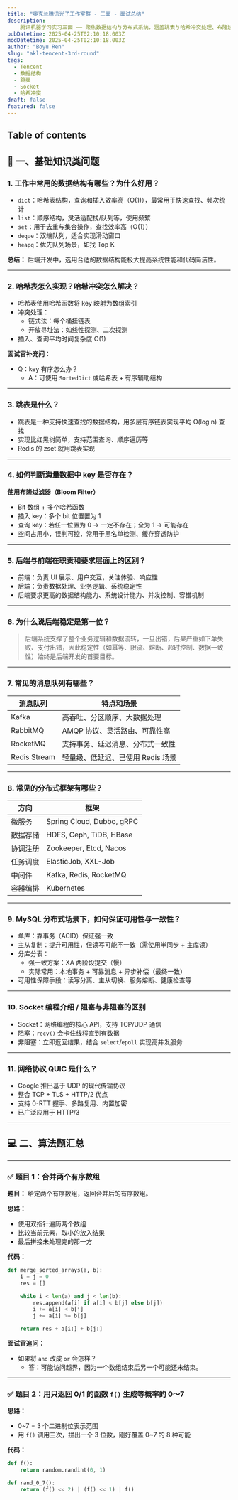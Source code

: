 ```yaml
---
title: "奥克兰腾讯光子工作室群 - 三面 - 面试总结"
description: 
    腾讯机器学习实习三面 —— 聚焦数据结构与分布式系统，涵盖跳表与哈希冲突处理、布隆过滤器在大数据判重中的应用，概率算法构造等概率数生成器；深入探讨 MySQL 分布式一致性、Socket 阻塞模型。
pubDatetime: 2025-04-25T02:10:18.003Z
modDatetime: 2025-04-25T02:10:18.003Z
author: "Boyu Ren"
slug: "akl-tencent-3rd-round"
tags: 
  - Tencent
  - 数据结构
  - 跳表
  - Socket
  - 哈希冲突
draft: false
featured: false
---
```



## Table of contents

## 💬 一、基础知识类问题

### 1. **工作中常用的数据结构有哪些？为什么好用？**

- `dict`：哈希表结构，查询和插入效率高（O(1)），最常用于快速查找、频次统计
- `list`：顺序结构，灵活适配栈/队列等，使用频繁
- `set`：用于去重与集合操作，查找效率高（O(1））
- `deque`：双端队列，适合实现滑动窗口
- `heapq`：优先队列场景，如找 Top K

**总结：** 后端开发中，选用合适的数据结构能极大提高系统性能和代码简洁性。

---

### 2. **哈希表怎么实现？哈希冲突怎么解决？**

- 哈希表使用哈希函数将 key 映射为数组索引
- 冲突处理：
  - 链式法：每个桶挂链表
  - 开放寻址法：如线性探测、二次探测
- 插入、查询平均时间复杂度 O(1)

**面试官补充问**：
- Q：key 有序怎么办？
  - A：可使用 `SortedDict` 或哈希表 + 有序辅助结构

---

### 3. **跳表是什么？**

- 跳表是一种支持快速查找的数据结构，用多层有序链表实现平均 O(log n) 查找
- 实现比红黑树简单，支持范围查询、顺序遍历等
- Redis 的 zset 就用跳表实现

---

### 4. **如何判断海量数据中 key 是否存在？**

**使用布隆过滤器（Bloom Filter）**

- Bit 数组 + 多个哈希函数
- 插入 key：多个 bit 位置置为 1
- 查询 key：若任一位置为 0 → 一定不存在；全为 1 → 可能存在
- 空间占用小，误判可控，常用于黑名单检测、缓存穿透防护

---

### 5. **后端与前端在职责和要求层面上的区别？**

- 前端：负责 UI 展示、用户交互，关注体验、响应性
- 后端：负责数据处理、业务逻辑、系统稳定性
- 后端要求更高的数据结构能力、系统设计能力、并发控制、容错机制

---

### 6. **为什么说后端稳定是第一位？**

> 后端系统支撑了整个业务逻辑和数据流转，一旦出错，后果严重如下单失败、支付出错，因此稳定性（如幂等、限流、熔断、超时控制、数据一致性）始终是后端开发的首要目标。

---

### 7. **常见的消息队列有哪些？**


| 消息队列  | 特点和场景 |
|-----------|------------|
| Kafka     | 高吞吐、分区顺序、大数据处理 |
| RabbitMQ  | AMQP 协议、灵活路由、可靠性高 |
| RocketMQ  | 支持事务、延迟消息、分布式一致性 |
| Redis Stream | 轻量级、低延迟、已使用 Redis 场景 |

---

### 8. **常见的分布式框架有哪些？**

| 方向       | 框架                 |
|------------|----------------------|
| 微服务     | Spring Cloud, Dubbo, gRPC |
| 数据存储   | HDFS, Ceph, TiDB, HBase |
| 协调注册   | Zookeeper, Etcd, Nacos |
| 任务调度   | ElasticJob, XXL-Job   |
| 中间件     | Kafka, Redis, RocketMQ |
| 容器编排   | Kubernetes            |

---

### 9. **MySQL 分布式场景下，如何保证可用性与一致性？**

- 单库：靠事务（ACID）保证强一致
- 主从复制：提升可用性，但读写可能不一致（需使用半同步 + 主库读）
- 分库分表：
  - 强一致方案：XA 两阶段提交（慢）
  - 实际常用：本地事务 + 可靠消息 + 异步补偿（最终一致）
- 可用性保障手段：读写分离、主从切换、服务熔断、健康检查等

---

### 10. **Socket 编程介绍 / 阻塞与非阻塞的区别**

- Socket：网络编程的核心 API，支持 TCP/UDP 通信
- 阻塞：`recv()` 会卡住线程直到有数据
- 非阻塞：立即返回结果，结合 `select`/`epoll` 实现高并发服务

---

### 11. **网络协议 QUIC 是什么？**

- Google 推出基于 UDP 的现代传输协议
- 整合 TCP + TLS + HTTP/2 优点
- 支持 0-RTT 握手、多路复用、内置加密
- 已广泛应用于 HTTP/3

---

## 💻 二、算法题汇总

---

### ✅ 题目 1：合并两个有序数组

**题目：**
给定两个有序数组，返回合并后的有序数组。

**思路：**
- 使用双指针遍历两个数组
- 比较当前元素，取小的放入结果
- 最后拼接未处理完的那一方

**代码：**
```python
def merge_sorted_arrays(a, b):
    i = j = 0
    res = []

    while i < len(a) and j < len(b):
        res.append(a[i] if a[i] < b[j] else b[j])
        i += a[i] < b[j]
        j += a[i] >= b[j]

    return res + a[i:] + b[j:]
```

**面试官追问：**
- 如果将 `and` 改成 `or` 会怎样？
  - 答：可能访问越界，因为一个数组结束后另一个可能还未结束。

---

### ✅ 题目 2：用只返回 0/1 的函数 `f()` 生成等概率的 0～7

**思路：**
- 0~7 = 3 个二进制位表示范围
- 用 `f()` 调用三次，拼出一个 3 位数，刚好覆盖 0~7 的 8 种可能

**代码：**
```python
def f():
    return random.randint(0, 1)

def rand_0_7():
    return (f() << 2) | (f() << 1) | f()
```


